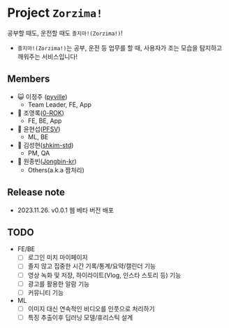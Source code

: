 # Project `Zorzima!`

공부할 때도, 운전할 때도 `졸지마!(Zorzima!)`!
- `졸지마!(Zorzima!)`는 공부, 운전 등 업무를 할 때, 사용자가 조는 모습을 탐지하고 깨워주는 서비스입니다!


## Members
- 😺 이정주 (<i class="fa-brands fa-github"></i>[pyville](https://github.com/pyville))
    - Team Leader, FE, App
- 🦜 조영록(<i class="fa-brands fa-github"></i>[0-ROK](https://github.com/0-ROK))
    - FE, BE, App
- 🪽 윤현섭(<i class="fa-brands fa-github"></i>[PFSV](https://github.com/PFSV))
    - ML, BE
- 🐼 김성현(<i class="fa-brands fa-github"></i>[shkim-std](https://github.com/shkim-std))
    - PM, QA
- 🐔 원종빈(<i class="fa-brands fa-github"></i>[Jongbin-kr](https://github.com/Jongbin-kr))
    - Others(a.k.a 짬처리)

## Release note
- 2023.11.26. v0.0.1 웹 베타 버전 배포

## TODO
- FE/BE
    - [ ] 로그인 미치 마이페이지
    - [ ] 졸지 않고 집중한 시간 기록/통계/요약/캘린더 기능
    - [ ] 영상 녹화 및 저장, 하이라이트(Vlog, 인스타 스토리 등) 기능
    - [ ] 광고를 활용한 알람 기능
    - [ ] 커뮤니티 기능
- ML
    - [ ] 이미지 대신 연속적인 비디오를 인풋으로 처리하기
    - [ ] 특징 추출이후 딥러닝 모델/휴리스틱 설계
